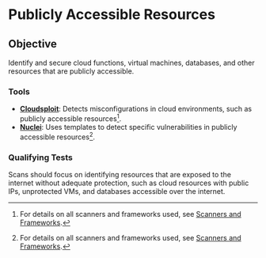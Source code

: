 # Publicly Accessible Resources

## Objective
Identify and secure cloud functions, virtual machines, databases, and other resources that are publicly accessible.

### Tools
- **[Cloudsploit](https://cloudsploit.com/)**: Detects misconfigurations in cloud environments, such as publicly accessible resources[^1].
- **[Nuclei](https://nuclei.projectdiscovery.io/)**: Uses templates to detect specific vulnerabilities in publicly accessible resources[^1].

### Qualifying Tests
Scans should focus on identifying resources that are exposed to the internet without adequate protection, such as cloud resources with public IPs, unprotected VMs, and databases accessible over the internet.

[^1]: For details on all scanners and frameworks used, see [Scanners and Frameworks](../scanners-and-frameworks.md).

